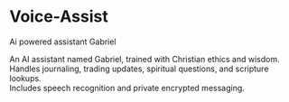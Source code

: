 # Voice-Assist
Ai powered assistant Gabriel

An AI assistant named Gabriel, trained with Christian ethics and wisdom.  
Handles journaling, trading updates, spiritual questions, and scripture lookups.  
Includes speech recognition and private encrypted messaging.
